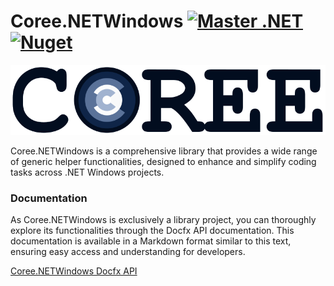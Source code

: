 # Coree.NETWindows [![Master .NET](https://github.com/carsten-riedel/Coree.NETWindows/actions/workflows/dotnet-master.yml/badge.svg?branch=master)](https://github.com/carsten-riedel/Coree.NETWindows/actions/workflows/dotnet-master.yml) [![Nuget](https://img.shields.io/nuget/v/Coree.NETWindows?label=NuGet&labelColor=004880&logo=NuGet&logoColor=white)](https://www.nuget.org/packages/Coree.NETWindows)

<!--Use https://raw.githubusercontent.com/carsten-riedel/Coree.NETWindows/master for images to be compatible to Nuget readme. -->
![brand](https://raw.githubusercontent.com/carsten-riedel/Coree.NETWindows/master/images/brand.png)

Coree.NETWindows is a comprehensive library that provides a wide range of generic helper functionalities, designed to enhance and simplify coding tasks across .NET Windows projects.

### Documentation

As Coree.NETWindows is exclusively a library project, you can thoroughly explore its functionalities through the Docfx API documentation. This documentation is available in a Markdown format similar to this text, ensuring easy access and understanding for developers.

[Coree.NETWindows Docfx API](https://carsten-riedel.github.io/Coree.NETWindows/docfx/index.html)


